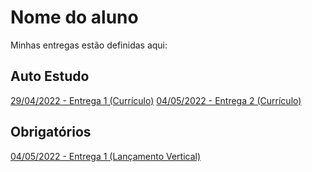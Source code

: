 # Nome do aluno
Minhas entregas estão definidas aqui:
## Auto Estudo
<a href="https://github.com/dtonavitor/modulo2_autoestudos/tree/main/03_AUT_EST_ENTREGA/Semana%202"> 29/04/2022 - Entrega 1 (Currículo)</a>
<a href="https://github.com/dtonavitor/modulo2_autoestudos/tree/main/03_AUT_EST_ENTREGA/Semana%203"> 04/05/2022 - Entrega 2 (Currículo)</a>
## Obrigatórios
<a href="https://github.com/dtonavitor/modulo2_autoestudos/tree/main/04_AUT_EST_EX_OBRIGATORIOS/Semana%203"> 04/05/2022 - Entrega 1 (Lançamento Vertical)</a>
